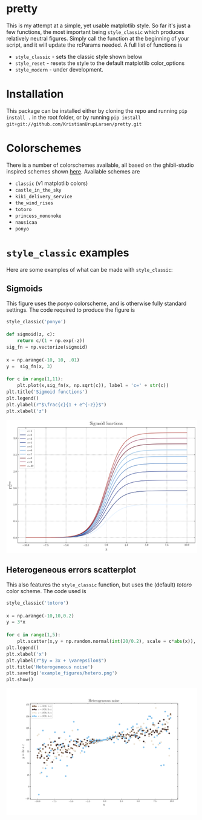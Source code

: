 # pretty

This is my attempt at a simple, yet usable matplotlib style. So far it's just a few functions, the most important being `style_classic` which produces relatively neutral figures. Simply call the function at the beginning of your script, and it will update the rcParams needed. A full list of functions is

* `style_classic` - sets the classic style shown below
* `style_reset` - resets the style to the default matplotlib color_options
* `style_modern` - under development.

# Installation
This package can be installed either by cloning the repo and running `pip install .` in the root folder, or by running `pip install git+git://github.com/KristianUrupLarsen/pretty.git`


# Colorschemes
There is a number of colorschemes available, all based on the ghibli-studio inspired schemes shown [here](https://www.hotfootdesign.co.uk/white-space/the-colour-palettes-of-studio-ghibli-animations-by-designer-hyo-taek-kim/). Available schemes are


* `classic` (v1 matplotlib colors)
* `castle_in_the_sky`
* `kiki_delivery_service`
* `the_wind_rises`
* `totoro`
* `princess_mononoke`
* `nausicaa`
* `ponyo`

# `style_classic` examples
 Here are some examples of what can be made with `style_classic`:

## Sigmoids
This figure uses the _ponyo_ colorscheme, and is otherwise fully standard settings. The code required to produce the figure is

```python
style_classic('ponyo')

def sigmoid(z, c):
    return c/(1 + np.exp(-z))
sig_fn = np.vectorize(sigmoid)

x = np.arange(-10, 10, .01)
y =  sig_fn(x, 3)

for c in range(1,11):
    plt.plot(x,sig_fn(x, np.sqrt(c)), label = 'c=' + str(c))
plt.title('Sigmoid functions')
plt.legend()
plt.ylabel(r"$\frac{c}{1 + e^{-z}}$")
plt.xlabel('z')

```

 <p align="center">
 <img src="example_figures/sigmoid.png" alt="sigmoid functions">
 </p>  



## Heterogeneous errors scatterplot
This also features the `style_classic` function, but uses the (default) _totoro_ color scheme. The code used is

```python
style_classic('totoro')

x = np.arange(-10,10,0.2)
y = 3*x

for c in range(1,5):
    plt.scatter(x,y + np.random.normal(int(20/0.2), scale = c*abs(x)), label = r"$\varepsilon \sim \mathcal{N}(0, \ $" + str(c) + "$\cdot x)$")
plt.legend()
plt.xlabel('x')
plt.ylabel(r"$y = 3x + \varepsilon$")
plt.title('Heterogeneous noise')
plt.savefig('example_figures/hetero.png')
plt.show()
```

<p align="center">
<img src="example_figures/hetero.png" alt="sigmoid functions">
</p>  
